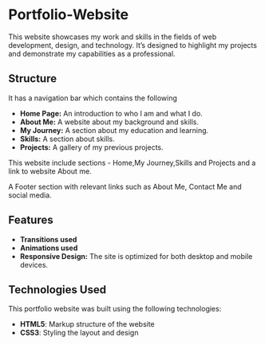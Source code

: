 # Portfolio-Website

This website showcases my work and skills in the fields of web development, design, and technology. It’s designed to highlight my projects and demonstrate my capabilities as a professional.

## Structure
It has a navigation bar which contains the following
- **Home Page:** An introduction to who I am and what I do.
- **About Me:** A website about my background and skills.
- **My Journey:** A section about my education and learning.
- **Skills:** A section about skills.
- **Projects:** A gallery of my previous projects.

This website include sections - Home,My Journey,Skills and Projects and a link to website About me.

A Footer section with relevant links such as  About Me, Contact Me
and  social media.

## Features
- **Transitions used**
- **Animations used** 
- **Responsive Design:** The site is optimized for both desktop and mobile devices.

## Technologies Used
This portfolio website was built using the following technologies:
- **HTML5**: Markup structure of the website
- **CSS3**: Styling the layout and design
